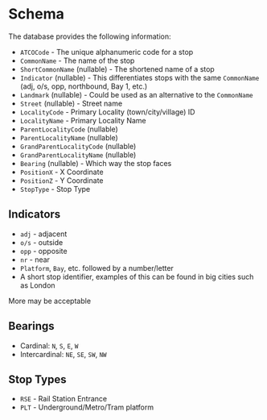 # Schema
The database provides the following information:
- `ATCOCode` - The unique alphanumeric code for a stop
- `CommonName` - The name of the stop
- `ShortCommonName` (nullable) - The shortened name of a stop
- `Indicator` (nullable) - This differentiates stops with the same `CommonName` (adj, o/s, opp, northbound, Bay 1, etc.)
- `Landmark` (nullable) - Could be used as an alternative to the `CommonName`
- `Street` (nullable) - Street name
- `LocalityCode` - Primary Locality (town/city/village) ID 
- `LocalityName` - Primary Locality Name
- `ParentLocalityCode` (nullable)
- `ParentLocalityName` (nullable)
- `GrandParentLocalityCode` (nullable)
- `GrandParentLocalityName` (nullable)
- `Bearing` (nullable) - Which way the stop faces
- `PositionX` - X Coordinate
- `PositionZ` - Y Coordinate
- `StopType` - Stop Type

## Indicators
- `adj` - adjacent
- `o/s` - outside
- `opp` - opposite
- `nr` - near
- `Platform`, `Bay`, etc. followed by a number/letter
- A short stop identifier, examples of this can be found in big cities such as London

More may be acceptable

## Bearings
- Cardinal: `N`, `S`, `E`, `W`
- Intercardinal: `NE`, `SE`, `SW`, `NW`

## Stop Types
- `RSE` - Rail Station Entrance
- `PLT` - Underground/Metro/Tram platform
